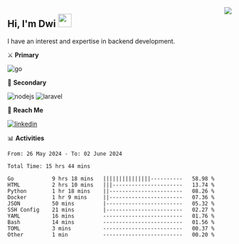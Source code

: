 [<img src="https://komarev.com/ghpvc/?username=masred&color=green&style=flat-square&label=Profile+Views" align="right">](github.com/masred)

## Hi, I'm Dwi <img src="https://raw.githubusercontent.com/MartinHeinz/MartinHeinz/master/wave.gif" width="30px">

I have an interest and expertise in backend development.

⚔️ **Primary**

![go](https://img.shields.io/badge/---?logo=go&label=Golang&style=social)

🔪 **Secondary**

![nodejs](https://img.shields.io/badge/---?logo=node.js&label=Node.js&style=social&logoColor=green)
![laravel](https://img.shields.io/badge/---?logo=laravel&label=Laravel&style=social)

🔗 **Reach Me**

[![linkedin](https://img.shields.io/badge/---?logo=linkedin&label=LinkedIn&style=social)](https://linkedin.com/in/dwifitriyanto)

📊 **Activities**

<!--START_SECTION:waka-->

```all_time
From: 26 May 2024 - To: 02 June 2024

Total Time: 15 hrs 44 mins

Go            9 hrs 18 mins   |||||||||||||||----------   58.98 %
HTML          2 hrs 10 mins   |||----------------------   13.74 %
Python        1 hr 18 mins    ||-----------------------   08.26 %
Docker        1 hr 9 mins     ||-----------------------   07.36 %
JSON          50 mins         |------------------------   05.32 %
SSH Config    21 mins         |------------------------   02.27 %
YAML          16 mins         -------------------------   01.76 %
Bash          14 mins         -------------------------   01.56 %
TOML          3 mins          -------------------------   00.37 %
Other         1 min           -------------------------   00.20 %
```

<!--END_SECTION:waka-->
